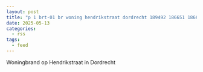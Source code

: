```yaml
---
layout: post
title: "p 1 brt-01 br woning hendrikstraat dordrecht 189492 186651 186632 186531"
date: 2025-05-13
categories: 
  - rss
tags: 
  - feed
---
```


Woningbrand op Hendrikstraat in Dordrecht
